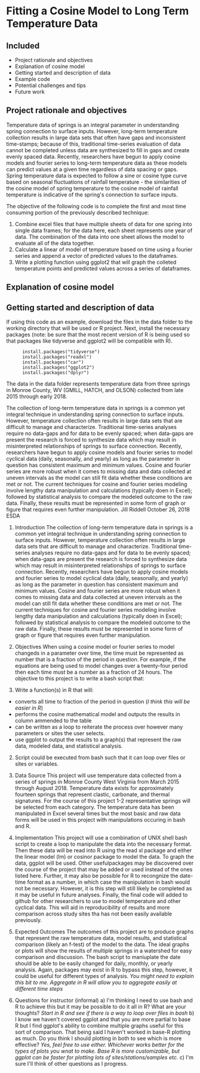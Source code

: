 # Fitting a Cosine Model to Long Term Temperature Data

## Included 
- Project rationale and objectives
- Explanation of cosine model
- Getting started and description of data
- Example code 
- Potential challenges and tips
- Future work

## Project rationale and objectives
Temperature data of springs is an integral parameter in understanding spring connection to surface inputs. However, long-term temperature collection results in large data sets that often have gaps and inconsistent time-stamps; because of this, traditional time-series evaluation of data cannot be completed unless data are synthesized to fill in gaps and create evenly spaced data. Recently, researchers have begun to apply cosine models and fourier series to long-term temperature data as these models can predict values at a given time regardless of data spacing or gaps. Spring temperature data is expected to follow a sine or cosine type curve based on seasonal fluctuations of rainfall temperature - the similarities of the cosine model of spring temperature to the cosine model of rainfall temperature is indicative of the spring's connection to surface inputs.

The objective of the following code is to complete the first and most time consuming portion of the previously described technique: 
 1. Combine excel files that have multiple sheets of data for one spring into single data frames; for the data here, each sheet represents one year of data. The combination of the data into one sheet allows the model to evaluate all of the data together.
 1. Calculate a linear of model of temperature based on time using a fourier series and append a vector of predicted values to the dataframes.
 1. Write a plotting function using ggplot2 that will graph the colleted temperature points and predicted values across a series of dataframes.

## Explanation of cosine model

## Getting started and description of data
If using this code as an example, download the files in the data folder to the working directory that will be used or R project. Next, install the necessary packages (note: be sure that the most recent version of R is being used so that packages like tidyverse and ggplot2 will be compatible with R).

          install.packages("tidyverse")
          install.packages("readxl")
          install.packages("car") 
          install.packages("ggplot2")
          install.packages("dplyr")

The data in the data folder represents temperature data from three springs in Monroe County, WV (GMILL, HATCH, and OLSON) collected from late 2015 through early 2018.

The collection of long-term temperature data in springs is a common yet
integral technique in understanding spring connection to surface inputs. However,
temperature collection often results in large data sets that are difficult to manage and
characterize. Traditional time-series analyses require no data-gaps and for data to be 
evenly spaced; when data-gaps are present the research is forced to synthesize data which
may result in misinterpreted relationships of springs to surface connection. Recently, 
researchers have begun to apply cosine models and fourier series to model cyclical 
data (daily, seasonally, and yearly) as long as the parameter in question
has consistent maximum and minimum values. Cosine and fourier series are more robust when it 
comes to missing data and data collected at uneven intervals as the model can still fit data
whether these conditions are met or not. The current techniques for cosine and fourier 
series modeling involve lengthy data manipulation and calculations (typically doen in Excel); 
followed by statistical analysis to compare the modeled outcome to the raw data. Finally, these
results must be represented in some form of graph or figure that requires even further manipulation.
Jill Riddell
October 26, 2018
ESDA

1. Introduction
The collection of long-term temperature data in springs is a common yet
integral technique in understanding spring connection to surface inputs. However,
temperature collection often results in large data sets that are difficult to manage and
characterize. Traditional time-series analyses require no data-gaps and for data to be 
evenly spaced; when data-gaps are present the research is forced to synthesize data which
may result in misinterpreted relationships of springs to surface connection. Recently, 
researchers have begun to apply cosine models and fourier series to model cyclical 
data (daily, seasonally, and yearly) as long as the parameter in question
has consistent maximum and minimum values. Cosine and fourier series are more robust when it 
comes to missing data and data collected at uneven intervals as the model can still fit data
whether these conditions are met or not. The current techniques for cosine and fourier 
series modeling involve lengthy data manipulation and calculations (typically doen in Excel); 
followed by statistical analysis to compare the modeled outcome to the raw data. Finally, these
results must be represented in some form of graph or figure that requires even further manipulation.

2. Objectives
When using a cosine model or fourier series to model changeds in a parameter over time, the time
must be represented as number that is a fraction of the period in question. For example, if the
equations are being used to model changes over a twenty-four period then each time must be a 
number as a fraction of 24 hours. The objective to this project is to write a bash script that:
1. Write a function(s) in R that will:
  * converts all time to fraction of the period in question (_I think this will be easier in R_)
  * performs the cosine mathematical model and outputs the results in column ammended to the table
  * can be written as a loop to reiterate the process over however many parameters or sites the user selects.
  * use ggplot to output the results to a graph(s) that represent the raw data, modeled data, and
statistical analysis.
2. Script could be executed from bash such that it can loop over files or sites or variables.

3. Data Source
This project will use temperature data collected from a series of springs in Monroe County West
Virginia from March 2015 through August 2018. Temperature data exists for approximately fourteen
springs that represent clastic, carbonate, and thermal signatures. For the course of this project
1-2 representative springs will be selected from each category. The temperature data has been
manipulated in Excel several times but the most basic and raw data forms will be used in this
project with manipulations occuring in bash and R. 

4. Implementation
This project will use a combination of UNIX shell bash script to create a loop to manipulate 
the data into the necessary format. Then these data will be read into R using the read xl package
and either the linear model (lm) or cosinor package to model the data. To graph the data, ggplot
will be used. Other usefulpackages may be discovered over the course of the project that may be
added or used instead of the ones listed here. Further, it may also be possible for R to recongnize
the date-time format as a number, in which case the manipulation in bash would not be necessary. 
However, it is this step will still likely be completed as it may be useful in future analyses.
Finally, the final code will added to github for other researchers to use to model temperature and
other cyclical data. This will aid in reproducibility of results and more comparison across study
sites tha has not been easily available previously.

5. Expected Outcomes
The outcomes of this project are to produce graphs that represent the raw temperature data, model
results, and statistical comparison (likely an f-test) of the model to the data. The ideal graphs
or plots will show the results of multiple springs in a watershed for easy comparison and discussion.
The bash script to maniuplate the date should be able to be easily changed for daily, monthly, or 
yearly analysis. Again, packages may exist in R to bypass this step, however, it could be useful 
for different types of analysis. _You might need to explain this bit to me.  Aggregate in R will allow you to aggregate easily at different time steps_

6. Questions for instructor (informal)
a) I'm thinking I need to use bash and R to achieve this but it may be possible to do it all in R?
What are your thoughts? _Start in R and see if there is a way to loop over files in bash_
b) I know we haven't covered ggplot and that you are more partial to base R but I find ggplot's 
ability to combine multiple graphs useful for this sort of comparison. That being said I haven't
 worked in base-R plotting as much. Do you think I should plotting in both to see which
is more effective? _Yes, feel free to use either.  Whichever works better for the types of plots you wnat to make.  Base R is more customizable, but ggplot can be faster for plotting lots of sites/stations/samples etc._
c) I'm sure I'll think of other questions as I progress. 

 
 

